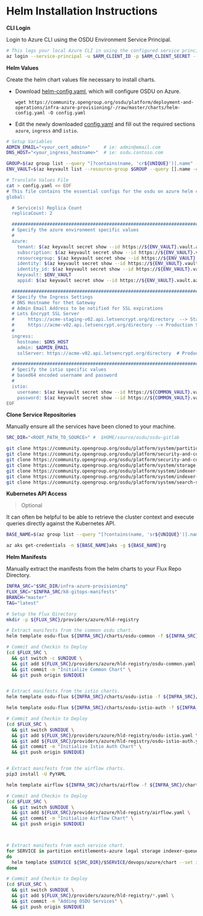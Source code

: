 # Helm Installation Instructions

__CLI Login__

Login to Azure CLI using the OSDU Environment Service Principal.

```bash
# This logs your local Azure CLI in using the configured service principal.
az login --service-principal -u $ARM_CLIENT_ID -p $ARM_CLIENT_SECRET --tenant $ARM_TENANT_ID
```

__Helm Values__

Create the helm chart values file necessary to install charts.

- Download [helm-config.yaml](https://community.opengroup.org/osdu/platform/deployment-and-operations/infra-azure-provisioning/-/raw/master/charts/helm-config.yaml), which will configure OSDU on Azure.

  `wget https://community.opengroup.org/osdu/platform/deployment-and-operations/infra-azure-provisioning/-/raw/master/charts/helm-config.yaml -O config.yaml`

- Edit the newly downloaded [config.yaml](https://community.opengroup.org/osdu/platform/deployment-and-operations/infra-azure-provisioning/-/raw/master/charts/helm-config.yaml) and fill out the required sections `azure`, `ingress` and `istio`.



```bash
# Setup Variables
ADMIN_EMAIL="<your_cert_admin>"     # ie: admin@email.com
DNS_HOST="<your_ingress_hostname>"  # ie: osdu.contoso.com

GROUP=$(az group list --query "[?contains(name, 'cr${UNIQUE}')].name" -otsv)
ENV_VAULT=$(az keyvault list --resource-group $GROUP --query [].name -otsv)

# Translate Values File
cat > config.yaml << EOF
# This file contains the essential configs for the osdu on azure helm chart
global:

  # Service(s) Replica Count
  replicaCount: 2

  ################################################################################
  # Specify the azure environment specific values
  #
  azure:
    tenant: $(az keyvault secret show --id https://${ENV_VAULT}.vault.azure.net/secrets/tenant-id --query value -otsv)
    subscription: $(az keyvault secret show --id https://${ENV_VAULT}.vault.azure.net/secrets/subscription-id --query value -otsv)
    resourcegroup: $(az keyvault secret show --id https://${ENV_VAULT}.vault.azure.net/secrets/base-name-cr --query value -otsv)-rg
    identity: $(az keyvault secret show --id https://${ENV_VAULT}.vault.azure.net/secrets/base-name-cr --query value -otsv)-osdu-identity
    identity_id: $(az keyvault secret show --id https://${ENV_VAULT}.vault.azure.net/secrets/osdu-identity-id --query value -otsv)
    keyvault: $ENV_VAULT
    appid: $(az keyvault secret show --id https://${ENV_VAULT}.vault.azure.net/secrets/aad-client-id --query value -otsv)

  ################################################################################
  # Specify the Ingress Settings
  # DNS Hostname for thet Gateway
  # Admin Email Address to be notified for SSL expirations
  # Lets Encrypt SSL Server
  #     https://acme-staging-v02.api.letsencrypt.org/directory  --> Staging Server
  #     https://acme-v02.api.letsencrypt.org/directory --> Production Server
  #
  ingress:
    hostname: $DNS_HOST
    admin: $ADMIN_EMAIL
    sslServer: https://acme-v02.api.letsencrypt.org/directory  # Production

  ################################################################################
  # Specify the istio specific values
  # based64 encoded username and password
  #
  istio:
    username: $(az keyvault secret show --id https://${COMMON_VAULT}.vault.azure.net/secrets/istio-username --query value -otsv)
    password: $(az keyvault secret show --id https://${COMMON_VAULT}.vault.azure.net/secrets/istio-password --query value -otsv)
EOF
```

__Clone Service Repositories__

Manually ensure all the services have been cloned to your machine.

```bash
SRC_DIR="<ROOT_PATH_TO_SOURCE>" #  $HOME/source/osdu/osdu-gitlab

git clone https://community.opengroup.org/osdu/platform/system/partition.git $SRC_DIR/partition
git clone https://community.opengroup.org/osdu/platform/security-and-compliance/entitlements-azure.git $SRC_DIR/entitlements-azure
git clone https://community.opengroup.org/osdu/platform/security-and-compliance/legal.git $SRC_DIR/legal
git clone https://community.opengroup.org/osdu/platform/system/storage.git $SRC_DIR/storage
git clone https://community.opengroup.org/osdu/platform/system/indexer-queue.git $SRC_DIR/indexer-queue
git clone https://community.opengroup.org/osdu/platform/system/indexer-service.git $SRC_DIR/indexer-service
git clone https://community.opengroup.org/osdu/platform/system/search-service.git $SRC_DIR/search-service
```


__Kubernetes API Access__

> Optional

It can often be helpful to be able to retrieve the cluster context and execute queries directly against the Kubernetes API.

```bash
BASE_NAME=$(az group list --query "[?contains(name, 'sr${UNIQUE}')].name" -otsv |grep -v MC | rev | cut -c 3- | rev)

az aks get-credentials -n ${BASE_NAME}aks -g ${BASE_NAME}rg
```


__Helm Manifests__

Manually extract the manifests from the helm charts to your Flux Repo Directory.

```bash
INFRA_SRC="$SRC_DIR/infra-azure-provisioning"
FLUX_SRC="$INFRA_SRC/k8-gitops-manifests"
BRANCH="master"
TAG="latest"

# Setup the Flux Directory
mkdir -p ${FLUX_SRC}/providers/azure/hld-registry

# Extract manifests from the common osdu chart.
helm template osdu-flux ${INFRA_SRC}/charts/osdu-common -f ${INFRA_SRC}/charts/config.yaml > ${FLUX_SRC}/providers/azure/hld-registry/osdu-common.yaml

# Commit and Checkin to Deploy
(cd $FLUX_SRC \
  && git switch -c $UNIQUE \
  && git add ${FLUX_SRC}/providers/azure/hld-registry/osdu-common.yaml \
  && git commit -m "Initialize Common Chart" \
  && git push origin $UNIQUE)


# Extract manifests from the istio charts.
helm template osdu-flux ${INFRA_SRC}/charts/osdu-istio -f ${INFRA_SRC}/charts/config.yaml > ${FLUX_SRC}/providers/azure/hld-registry/osdu-istio.yaml

helm template osdu-flux ${INFRA_SRC}/charts/osdu-istio-auth -f ${INFRA_SRC}/charts/config.yaml > ${FLUX_SRC}/providers/azure/hld-registry/osdu-istio-auth.yaml

# Commit and Checkin to Deploy
(cd $FLUX_SRC \
  && git switch $UNIQUE \
  && git add ${FLUX_SRC}/providers/azure/hld-registry/osdu-istio.yaml \
  && git add ${FLUX_SRC}/providers/azure/hld-registry/osdu-istio-auth.yaml \
  && git commit -m "Initialize Istio Auth Chart" \
  && git push origin $UNIQUE)


# Extract manifests from the airflow charts.
pip3 install -U PyYAML

helm template airflow ${INFRA_SRC}/charts/airflow -f ${INFRA_SRC}/charts/config.yaml | python3 ${INFRA_SRC}/charts/airflow/scripts/add-namespace.py > ${FLUX_SRC}/providers/azure/hld-registry/airflow.yaml

# Commit and Checkin to Deploy
(cd $FLUX_SRC \
  && git switch $UNIQUE \
  && git add ${FLUX_SRC}/providers/azure/hld-registry/airflow.yaml \
  && git commit -m "Initialize Airflow Chart" \
  && git push origin $UNIQUE)



# Extract manifests from each service chart.
for SERVICE in partition entitlements-azure legal storage indexer-queue indexer-service search-service;
do
  helm template $SERVICE ${SRC_DIR}/$SERVICE/devops/azure/chart --set image.branch=$BRANCH --set image.tag=$TAG > ${FLUX_SRC}/providers/azure/hld-registry/$SERVICE.yaml
done

# Commit and Checkin to Deploy
(cd $FLUX_SRC \
  && git switch $UNIQUE \
  && git add ${FLUX_SRC}/providers/azure/hld-registry/*.yaml \
  && git commit -m "Adding OSDU Services" \
  && git push origin $UNIQUE)
```
